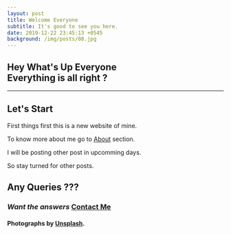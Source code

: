 ```yaml
---
layout: post
title: Welcome Everyone
subtitle: It's good to see you here.
date: 2019-12-22 23:45:13 +0545
background: /img/posts/08.jpg
---
```


## Hey What's Up Everyone <br> Everything is all right ?

---

## Let's Start

<p>

First things first this is a new website of mine.

To know more about me go to [About](https://iamrjoshi.github.io/about 'KNOW MORE') section.

I will be posting other post in upcomming days.

So stay turned for other posts.

## Any Queries ???

### **_Want the answers_** [Contact Me](https://iamrjoshi.github.io/contact '*Help Line*')

</p>

#### <p> Photographs by <a href="https://unsplash.com/">Unsplash</a>.</p>
